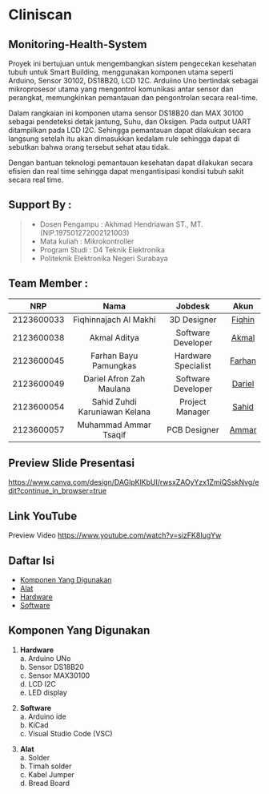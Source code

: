 # Cliniscan
## Monitoring-Health-System

Proyek ini bertujuan untuk mengembangkan sistem pengecekan kesehatan tubuh untuk Smart Building, menggunakan komponen utama seperti Arduino, Sensor 30102, DS18B20, LCD 12C. Arduiino Uno bertindak sebagai mikroprosesor utama yang mengontrol komunikasi antar sensor dan perangkat, memungkinkan pemantauan dan pengontrolan secara real-time.

Dalam rangkaian ini komponen utama sensor DS18B20 dan MAX 30100 sebagai pendeteksi detak jantung, Suhu, dan Oksigen. Pada output UART ditampilkan pada LCD I2C. Sehingga pemantauan dapat dilakukan secara langsung setelah itu akan dimasukkan kedalam rule sehingga dapat di sebutkan bahwa orang tersebut sehat atau tidak.

Dengan bantuan teknologi pemantauan kesehatan dapat dilakukan secara efisien dan real time sehingga dapat mengantisipasi kondisi tubuh sakit secara real time. 

## Support By :
>- Dosen Pengampu : Akhmad Hendriawan ST., MT. (NIP.197501272002121003)
>- Mata kuliah : Mikrokontroller 
>- Program Studi : D4 Teknik Elektronika
>- Politeknik Elektronika Negeri Surabaya<br>

## Team Member : 
|      NRP      |       Nama      |    Jobdesk    |   Akun |
| :-----------:|:----------------:| :------------:| :-----:|
| 2123600033    | Fiqhinnajach Al Makhi          | 3D Designer       | [Fiqhin](https://github.com/FIQHIN)
| 2123600038    | Akmal Aditya                  |   Software Developer | [Akmal](https://github.com/akmaladitya)
| 2123600045    | Farhan Bayu Pamungkas         |    Hardware Specialist      | [Farhan](https://github.com/parhanbayup)
| 2123600049    | Dariel Afron Zah Maulana      | Software Developer | [Dariel](https://github.com/DarielAfronZahMaulana)
| 2123600054    | Sahid Zuhdi Karuniawan Kelana | Project Manager     | [Sahid](https://github.com/EzarPrasetya)
| 2123600057    | Muhammad Ammar Tsaqif         | PCB Designer     |[Ammar](https://github.com/MuhammadAmmarTsaqif)

## Preview Slide Presentasi

https://www.canva.com/design/DAGlpKlKbUI/rwsxZAOyYzx1ZmiQSskNvg/edit?continue_in_browser=true

## Link YouTube 
Preview Video
https://www.youtube.com/watch?v=sizFK8IugYw

## Daftar Isi
- [Komponen Yang Digunakan](#Komponen-Yang-Digunakan)
- [Alat](#Alat)
- [Hardware](#Hardware)
- [Software](#Software)
 
## Komponen Yang Digunakan
1. **Hardware**<br>
    a. Arduino UNo<br>
    b. Sensor DS18B20<br>
    c. Sensor MAX30100<br>
    d. LCD I2C<br>
    e. LED display<br>

2. **Software**<br>
    a. Arduino ide<br>
    b. KiCad<br>
    c. Visual Studio Code (VSC)<br>

3. **Alat**<br>
    a. Solder<br>
    b. Timah solder<br>
    c. Kabel Jumper<br>
    d.  Bread Board<br>



